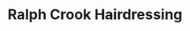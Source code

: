 ---
title: "Ralph Crook Hairdressing"
url: /inverness/ralph-crook-hairdressing/
shop: hairdresser
---